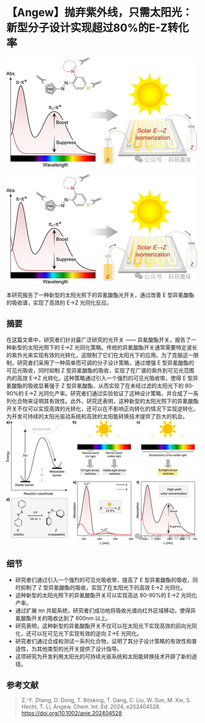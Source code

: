 
#  【Angew】抛弃紫外线，只需太阳光：新型分子设计实现超过80%的E-Z转化率 

![](../asset/2024-07-13_d554dd52afaba87e28db7de90308e378_0.png)

<img alt="" src="../asset/2024-07-13_d554dd52afaba87e28db7de90308e378_0.png" style="margin: 0 auto;" />

本研究报告了一种新型的太阳光照下的异氰酸酯光开关，通过改善 E 型异氰酸酯的吸收谱，实现了高效的 E→Z 光同化反应。


## **摘要**

在这篇文章中，研究者们针对最广泛研究的光开关 —— 异氰酸酯开关，报告了一种新型的太阳光照下的 E→Z 光同化策略。传统的异氰酸酯开关通常需要特定波长的紫外光来实现有效的光转化，这限制了它们在太阳光下的应用。为了克服这一限制，研究者们采用了一种简单而可调的分子设计策略，通过增强 E 型异氰酸酯的可见光吸收，同时抑制 Z 型异氰酸酯的吸收，实现了在广谱的紫外到可见光范围内的高效 E→Z 光转化。这种策略通过引入一个强烈的可见光吸收带，使得 E 型异氰酸酯的吸收显著强于 Z 型异氰酸酯，从而实现了在未经过滤的太阳光下的 80-90%的 E→Z 光同化产率。研究者们通过实验验证了这种设计策略，并合成了一系列化合物来证明其有效性。此外，研究还表明，这种新型的太阳光照下的异氰酸酯开关不仅可以实现高效的光转化，还可以在不影响正向转化的情况下实现逆转化，为开发可持续的太阳光驱动系统和高效的太阳能转换技术提供了巨大的机会。
![](../asset/2024-07-13_47481896d691d010522edcf543094581_1.png)


## **细节**

- 研究者们通过引入一个强烈的可见光吸收带，提高了 E 型异氰酸酯的吸收，同时抑制了 Z 型异氰酸酯的吸收，实现了在太阳光下的高效 E→Z 光同化。
- 这种新型的太阳光照下的异氰酸酯开关可以实现高达 80-90%的 E→Z 光同化产率。
- 通过扩展 πn 共轭系统，研究者们成功地将吸收光谱向红外区域移动，使得异氰酸酯开关的吸收达到了 600nm 以上。
- 研究表明，这种新型的异氰酸酯开关不仅可以在太阳光下实现高效的前向光同化，还可以在可见光下实现有效的逆向 Z→E 光同化。
- 研究者们通过合成和测试一系列化合物，证明了其分子设计策略的有效性和普适性，为其他类型的光开关提供了设计指导。
- 这项研究为开发利用太阳光的可持续光驱系统和太阳能转换技术开辟了新的途径。

## **参考文献**

>Z.-Y. Zhang, D. Dong, T. Bösking, T. Dang, C. Liu, W. Sun, M. Xie, S. Hecht, T. Li, Angew. Chem. Int. Ed. 2024, e202404528. https://doi.org/10.1002/anie.202404528
